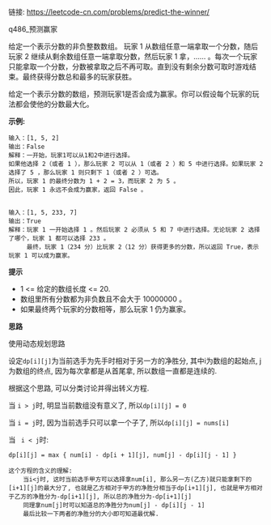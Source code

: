 链接: https://leetcode-cn.com/problems/predict-the-winner/

q486_预测赢家

给定一个表示分数的非负整数数组。 玩家 1 从数组任意一端拿取一个分数，随后玩家 2 继续从剩余数组任意一端拿取分数，然后玩家 1 拿，…… 。每次一个玩家只能拿取一个分数，分数被拿取之后不再可取。直到没有剩余分数可取时游戏结束。最终获得分数总和最多的玩家获胜。

给定一个表示分数的数组，预测玩家1是否会成为赢家。你可以假设每个玩家的玩法都会使他的分数最大化。

**示例:**

```
输入：[1, 5, 2]
输出：False
解释：一开始，玩家1可以从1和2中进行选择。
如果他选择 2（或者 1 ），那么玩家 2 可以从 1（或者 2 ）和 5 中进行选择。如果玩家 2 选择了 5 ，那么玩家 1 则只剩下 1（或者 2 ）可选。
所以，玩家 1 的最终分数为 1 + 2 = 3，而玩家 2 为 5 。
因此，玩家 1 永远不会成为赢家，返回 False 。


输入：[1, 5, 233, 7]
输出：True
解释：玩家 1 一开始选择 1 。然后玩家 2 必须从 5 和 7 中进行选择。无论玩家 2 选择了哪个，玩家 1 都可以选择 233 。
     最终，玩家 1（234 分）比玩家 2（12 分）获得更多的分数，所以返回 True，表示玩家 1 可以成为赢家。
```

**提示**

+ 1 <= 给定的数组长度 <= 20.
+ 数组里所有分数都为非负数且不会大于 10000000 。
+ 如果最终两个玩家的分数相等，那么玩家 1 仍为赢家。

**思路**

使用动态规划思路

设定`dp[i][j]`为当前选手为先手时相对于另一方的净胜分, 其中i为数组的起始点, j为数组的终点, 因为每次拿都是从首尾拿, 所以数组一直都是连续的.

根据这个思路, 可以分类讨论并得出转义方程.

当 `i > j`时, 明显当前数组没有意义了, 所以`dp[i][j] = 0`

当 `i = j`时, 因为当前选手只可以拿一个子了, 所以`dp[i][j] = nums[i]`

当 ` i < j`时: 

```
dp[i][j] = max { num[i] - dp[i + 1][j], num[j] - dp[i][j - 1] }

这个方程的含义的理解:
	当i<j时, 这时当前选手甲方可以选择拿num[i], 那么另一方(乙方)就只能拿剩下的[i+1][j]的最大分了, 也就是乙方相对于甲方的净胜分相当于dp[i+1][j], 也就是甲方相对于乙方的净胜分为-dp[i+1][j], 所以总的净胜分为-dp[i+1][j]
	同理拿num[j]时可以知道总的净胜分为num[j] - dp[i][j - 1]
	最后比较一下两者的净胜分的大小即可知道最优解.
```



